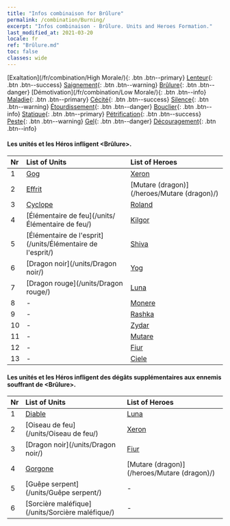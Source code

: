 ```yaml
---
title: "Infos combinaison for Brûlure"
permalink: /combination/Burning/
excerpt: "Infos combinaison - Brûlure. Units and Heroes Formation."
last_modified_at: 2021-03-20
locale: fr
ref: "Brûlure.md"
toc: false
classes: wide
---
```


  [Exaltation](/fr/combination/High Morale/){: .btn .btn--primary} [Lenteur](/fr/combination/Slow/){: .btn .btn--success} [Saignement](/fr/combination/Bleeding/){: .btn .btn--warning} [Brûlure](/fr/combination/Burning/){: .btn .btn--danger} [Démotivation](/fr/combination/Low Morale/){: .btn .btn--info} [Maladie](/fr/combination/Disease/){: .btn .btn--primary} [Cécité](/fr/combination/Blind/){: .btn .btn--success} [Silence](/fr/combination/Silence/){: .btn .btn--warning} [Étourdissement](/fr/combination/Stun/){: .btn .btn--danger} [Bouclier](/fr/combination/Shield/){: .btn .btn--info} [Statique](/fr/combination/Static/){: .btn .btn--primary} [Pétrification](/fr/combination/Petrify/){: .btn .btn--success} [Peste](/fr/combination/Plague/){: .btn .btn--warning} [Gel](/fr/combination/Freeze/){: .btn .btn--danger} [Découragement](/fr/combination/Deterrence/){: .btn .btn--info} 


#### Les unités et les Héros infligent <Brûlure>.

  | Nr |  List of Units  | List of Heroes | 
  |:---|:----------------|:---------------| 
  | 1 | [Gog](/units/Gog/) | [Xeron](/heroes/Xeron/) |
  | 2 | [Effrit](/units/Effrit/) | [Mutare (dragon)](/heroes/Mutare (dragon)/) |
  | 3 | [Cyclope](/units/Cyclope/) | [Roland](/heroes/Roland/) |
  | 4 | [Élémentaire de feu](/units/Élémentaire de feu/) | [Kilgor](/heroes/Kilgor/) |
  | 5 | [Élémentaire de l'esprit](/units/Élémentaire de l'esprit/) | [Shiva](/heroes/Shiva/) |
  | 6 | [Dragon noir](/units/Dragon noir/) | [Yog](/heroes/Yog/) |
  | 7 | [Dragon rouge](/units/Dragon rouge/) | [Luna](/heroes/Luna/) |
  | 8 | - | [Monere](/heroes/Monere/) |
  | 9 | - | [Rashka](/heroes/Rashka/) |
  | 10 | - | [Zydar](/heroes/Zydar/) |
  | 11 | - | [Mutare](/heroes/Mutare/) |
  | 12 | - | [Fiur](/heroes/Fiur/) |
  | 13 | - | [Ciele](/heroes/Ciele/) |


#### Les unités et les Héros infligent des dégâts supplémentaires aux ennemis souffrant de <Brûlure>.

  | Nr |  List of Units  | List of Heroes | 
  |:---|:----------------|:---------------| 
  | 1 | [Diable](/units/Diable/) | [Luna](/heroes/Luna/) |
  | 2 | [Oiseau de feu](/units/Oiseau de feu/) | [Xeron](/heroes/Xeron/) |
  | 3 | [Dragon noir](/units/Dragon noir/) | [Fiur](/heroes/Fiur/) |
  | 4 | [Gorgone](/units/Gorgone/) | [Mutare (dragon)](/heroes/Mutare (dragon)/) |
  | 5 | [Guêpe serpent](/units/Guêpe serpent/) | - |
  | 6 | [Sorcière maléfique](/units/Sorcière maléfique/) | - |
